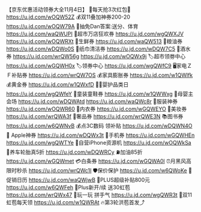 【京东优惠活动领券大全11月4日】
🧧每天抢3次红包🧧
https://u.jd.com/wOQW52Z
💰双11叠加神券200-20
https://u.jd.com/wOQW79A
💯抽免Dan答案:送分、体育
https://u.jd.com/waQWUPI 
🛒超市万店狂欢券
https://u.jd.com/wgQWXJV
https://u.jd.com/wOQWRXt
🥩生鲜券
https://u.jd.com/waQW513
🍚粮油券
https://u.jd.com/wDQWo0S 
🧻纸巾清洁券
https://u.jd.com/wDQW7C5
🍺酒水券
https://u.jd.com/wrQW56g
https://u.jd.com/wOQWx9j
🏷超市领劵中心
https://u.jd.com/wGQWH0x
🏷领券中心
https://u.jd.com/wgQWfC9
🖥家电ＺＦ补贴券
https://u.jd.com/wrQW7OS
💰家具膨胀券
https://u.jd.com/w1QWlfk
💰黄金券
https://u.jd.com/w1QWxfD
👶🏻婴护品类日
https://u.jd.com/wgQWfeY
👟童装童鞋券
https://u.jd.com/w1QWWxg
🍼母婴主会场
https://u.jd.com/wDQWAtd 
https://u.jd.com/waQWc8r 
🧥服装神券
https://u.jd.com/wOQWR60
👙内衣券
https://u.jd.com/wGQWEYO
💄美妆券
https://u.jd.com/wrQWA3f
👜奢品券
https://u.jd.com/wrQWE3N
📚图书券
https://u.jd.com/w6QWNvB
💰点3C数码 领补贴
https://u.jd.com/wDQWN4O
 Apple神券
https://u.jd.com/wDQWx3t
📱手机券
https://u.jd.com/wGQWHEn
https://u.jd.com/wgQWTYe 
📱自营iPhone资源机
https://u.jd.com/wOQWkSa
🛞养车轮胎真5折
https://u.jd.com/wDQWRCy
⛽加油85折
https://u.jd.com/wGQWmet
💳白条券
https://u.jd.com/wGQWA0l
⏰月黑风高 限时秒杀
https://u.jd.com/wrQWc1I
🛡保价保护
https://u.jd.com/w6QWoKe
📅促销日历
https://u.jd.com/waQWjwB
👑PLUS超级补贴800元
https://u.jd.com/w6QWFeh 
👑Plus新开/续 送30虹苞
https://u.jd.com/wrQWx47
🎰玩一玩 拼手气
https://u.jd.com/wgQWR3t
🧧双11虹苞每天领
https://u.jd.com/w1QWRAt
🔥第3轮洪苞首发⤴